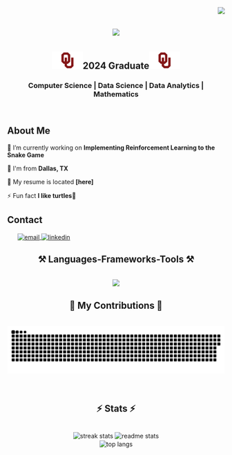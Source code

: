 <img align="right" src="https://visitor-badge.laobi.icu/badge?page_id=andrewgrahm1.andrewgrahm1" />

<h1 align="center">
    <img src="https://readme-typing-svg.herokuapp.com/?font=Righteous&size=35&center=true&vCenter=true&width=500&height=70&duration=4000&lines=Hi+There!+👋;+I'm+Andrew+Graham!;" />
</h1>

<h2 align="center"><img src="images/OUlogo.png" alt="University of Oklahoma Logo" height="40">2024 Graduate<img src="images/OUlogo.png" alt="University of Oklahoma Logo" height="40"></h2>


<h3 align="center">Computer Science | Data Science | Data Analytics | Mathematics</h3>

</br>

<div align="left">
	<h2>About Me</h2>
   	<div>
		<p> 🔭 I’m currently working on <b>Implementing Reinforcement Learning to the Snake Game</b></p>
		<p> 📍 I'm from <b>Dallas, TX</b></p>
		<p> 💬 My resume is located <b>[here]</b></p>
		<p> ⚡ Fun fact <b>I like turtles</b>🐢</p>
   	</div>
</div>
<div align="left">
	<h2>Contact</h2>
	  <ul>
	     <a href="mailto:andrewgraham70@gmail.com" target="_blank">
	       <img align="center" src="https://upload.wikimedia.org/wikipedia/commons/4/4e/Mail_%28iOS%29.svg" alt="email" height="40" width="40" />
	     </a>
	     <a href="https://www.linkedin.com/in/andrewgrahm/" target="_blank">
		<img align="center" src="https://user-images.githubusercontent.com/98120384/219729767-329cec5a-8ef5-4f60-a67a-4e427909740e.png" alt="linkedin" height="40" width="40" />
	     </a>
	  </ul>

<h2 align="center">⚒️ Languages-Frameworks-Tools ⚒️</h2>
<br/>
 <div align="center">
	 <img src="https://skillicons.dev/icons?i=python,anaconda,azure,mysql,vscode,docker,sklearn,github,git,gitlab,arduino,cpp,cs,clion,eclipse,gcp,html,css,r,js,mongodb,c,java,jquery,latex,linux,matlab,php,postman,powershell,pycharm,raspberrypi,ubuntu" /><br>
 </div>

<div align="center">
  <h2>🐍 My Contributions 🐍</h2>
      <br>
        <picture>
          <source media="(prefers-color-scheme: dark)" srcset="https://raw.githubusercontent.com/andrewgrahm1/andrewgrahm1/output/github-contribution-grid-snake-dark.svg" />
          <source media="(prefers-color-scheme: light)" srcset="https://raw.githubusercontent.com/andrewgrahm1/andrewgrahm1/output/github-contribution-grid-snake-dark.svg" />
          <img alt="github-snake" src="https://raw.githubusercontent.com/andrewgrahm1/andrewgrahm1/output/github-contribution-grid-snake-dark.svg" />
        </picture>
    <br/><br/><br/>
</div>

<h2 align="center">⚡ Stats ⚡</h2>
<br>
<div align=center>
  <img width=455 src="https://streak-stats.demolab.com?user=andrewgrahm1&count_private=true&theme=github-dark-blue&hide_border=true&border_radius=10&date_format=M%20j%5B%2C%20Y%5D" alt="streak stats"/>
  <img width=450 src="https://github-readme-stats.vercel.app/api?username=andrewgrahm1&count_private=true&show_icons=true&theme=github_dark&hide_border=true&rank_icon=github&border_radius=10" alt="readme stats" />
	</br>
  <img width=400 align="center" src="https://github-readme-stats.vercel.app/api/top-langs/?username=andrewgrahm1&count_private=true&langs_count=8&layout=compact&theme=github_dark&hide_border=true&border_radius=10&size_weight=0.5&count_weight=0.5&exclude_repo=github-readme-stats" alt="top langs" />
</div>
